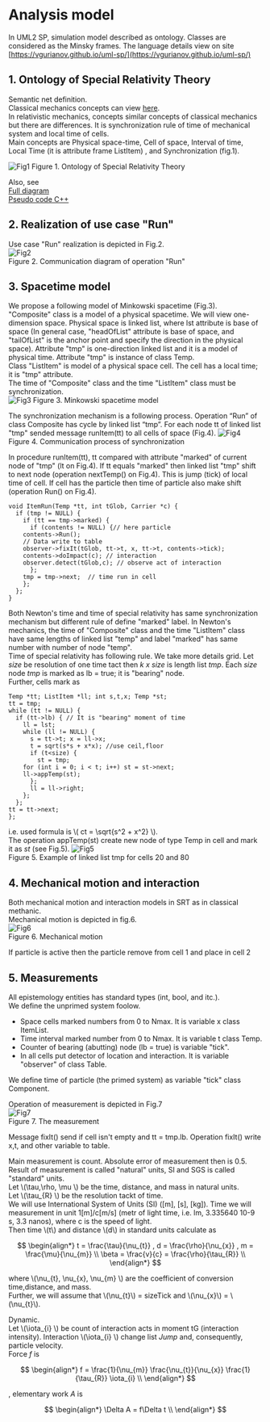 # Analysis model
In UML2 SP, simulation model described as ontology. Classes are considered as the Minsky frames. The language details  view on site  [https://vgurianov.github.io/uml-sp/](https://vgurianov.github.io/uml-sp/)  
  
## 1. Ontology of Special Relativity Theory  
Semantic net definition.  
Classical mechanics concepts can view [here](https://vgurianov.github.io/uml-sp/case_studies/newton/newton).  
In relativistic mechanics, concepts similar concepts of classical mechanics but there are differences. It is synchronization rule of  time of mechanical system and local time of cells.  
Main concepts are Physical space-time, Cell of space, Interval of time, Local Time (it is attribute frame ListItem) , and Synchronization (fig.1). 
  
![Fig1](Fig1-2-1.png)
Figure 1. Ontology of Special Relativity Theory   
  
Also, see  
[Full diagram](Fig1-2-1a.png)  
[Pseudo code C++](cpp.md)  

## 2. Realization of use case "Run"
Use case "Run" realization is depicted in Fig.2.  
![Fig2](Fig1-2-2.png)  
Figure 2. Communication diagram of operation "Run"  

## 3. Spacetime model  
We propose a following model of Minkowski spacetime (Fig.3).  
"Composite" class is a model of a physical spacetime. We will view one-dimension space. Physical space is linked list, where lst attribute is base of space (In general case, "headOfList" attribute is base of space, and "tailOfList" is the anchor point and specify the direction in the physical space). Attribute "tmp" is one-direction linked list and it is a model of physical time. Attribute "tmp" is instance of class Temp.  
Class "ListItem" is model of a physical space cell. The cell has a local time; it is "tmp" attribute.  
The time of "Composite" class and the time "ListItem" class must be synchronization.   
![Fig3](Fig1-2-3.png)
Figure 3. Minkowski spacetime model

The synchronization mechanism is a following process. Operation “Run” of class Composite has cycle by linked list “tmp”. For each node tt of linked list "tmp" sended message runItem(tt) to all cells of space (Fig.4). 
![Fig4](Fig1-2-4.png)
Figure 4. 	Communication process of synchronization


In procedure runItem(tt), tt compared with attribute "marked" of current node of "tmp" (lt on Fig.4). If tt equals "marked" then linked list "tmp"  shift to next node (operation nextTemp() on Fig.4). This is jump (tick) of local time of cell. If cell has the particle then time of particle also make shift (operation Run() on Fig.4).
```  
void ItemRun(Temp *tt, int tGlob, Carrier *c) {
  if (tmp != NULL) {
    if (tt == tmp->marked) {
      if (contents != NULL) {// here particle
	contents->Run();  
	// Data write to table
	observer->fixIt(tGlob, tt->t, x, tt->t, contents->tick);
	contents->doImpact(c); // interaction
	observer.detect(tGlob,c); // observe act of interaction
      };
    tmp = tmp->next;  // time run in cell
    };
  };
}
```      
Both Newton's time and time of special relativity has same synchronization mechanism but different rule of define "marked" label. In Newton's mechanics, the time of "Composite" class and the time "ListItem" class have same lengths of linked list "temp" and label "marked" has same number with number of node "temp".    
Time of special relativity has following rule. We take more details grid. Let *size* be resolution of one time tact then  *k x size* is length list *tmp*. Each *size* node *tmp* is marked as lb = true; it is "bearing" node.   
Further, cells mark as
```  
Temp *tt; ListItem *ll; int s,t,x; Temp *st;
tt = tmp;
while (tt != NULL) {
  if (tt->lb) { // It is "bearing" moment of time
    ll = lst;
    while (ll != NULL) {
      s = tt->t; x = ll->x;
      t = sqrt(s*s + x*x); //use ceil,floor
      if (t<size) {
        st = tmp;
	for (int i = 0; i < t; i++) st = st->next;
	ll->appTemp(st);
      };
      ll = ll->right;
    };
  };
tt = tt->next;
};
```  	
i.e. used formula is  \\( ct = \sqrt{s^2 + x^2}  \\).  
The operation appTemp(st) create new node of type Temp in cell and mark it as *st* (see Fig.5).
![Fig5](Fig1-2-5.png)  
Figure 5. 	Example of linked list tmp for cells 20 and 80  



## 4. Mechanical motion  and interaction
Both mechanical motion and interaction models in SRT as in classical methanic.  
Mechanical motion is depicted in fig.6.   
![Fig6](Fig1-2-6.png)  
Figure 6. 	Mechanical motion  
  
If particle is active then the particle remove from cell 1 and place in cell 2 
 

## 5. Measurements
All epistemology entities has standard types (int, bool, and itc.).  
We define the unprimed system foolow.  
- Space cells marked numbers from 0 to Nmax. It is variable x class ItemList.  
- Time interval marked number from 0 to Nmax. It is variable t class Temp.  
- Counter of bearing (abutting) node (lb = true) is variable "tick". 
- In all cells put detector of location and interaction. It is variable "observer" of class Table.  
  
We define time of particle (the primed system) as variable "tick" class Component.  
  
Operation of measurement is depicted in Fig.7  
![Fig7](Fig1-2-7.png)  
Figure 7. 	The measurement  
  
Message fixIt() send if cell isn't empty and tt = tmp.lb. Operation fixIt() write x,t, and other variable to table.  
  
Main measurement is count. Absolute error of measurement then is 0.5.  
Result of measurement is called "natural" units, SI and SGS is called "standard" units.  
Let \\(\tau,\rho, \mu \\) be the time, distance, and mass in natural units.  
Let \\(\tau_{R} \\) be the resolution tackt of time.  
We will use International System of Units (SI) ([m], [s], [kg]). Time we will measurement in unit 1[m]/c[m/s] (metr of light time, i.e. lm, 3.335640 10-9 s, 3.3 nanos), where c is the speed of light.  
Then time \\(t\\) and distance \\(d\\) in standard units calculate as  
   
$$
\begin{align*}
t = \frac{\tau}{\nu_{t}} , d = \frac{\rho}{\nu_{x}} , m = \frac{\mu}{\nu_{m}} \\  
\beta = \frac{v}{c} = \frac{\rho}{\tau_{R}} \\  
\end{align*}
$$  
   
where \\(\nu_{t}, \nu_{x}, \nu_{m} \\) are the coefficient of conversion time,distance, and mass.   
Further, we will assume that \\(\nu_{t}\\) = sizeTick and \\(\nu_{x}\\) = \\(\nu_{t}\\).   
  
Dynamic.  
Let \\(\iota_{i} \\) be count of interaction acts in moment tG (interaction intensity). Interaction \\(\iota_{i} \\) change list *Jump* and, сonsequently, particle velocity.   
Force *f* is  
  
$$
\begin{align*}  
f = \frac{1}{\nu_{m}} \frac{\nu_{t}}{\nu_{x}} \frac{1}{\tau_{R}} \iota_{i} \\
\end{align*} 
$$  
  
, elementary work *A* is   
  
$$
\begin{align*} 
\Delta A = f\Delta t \\  
\end{align*} 
$$  
  
 
